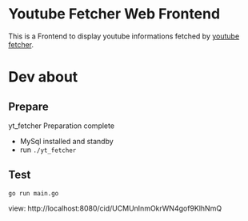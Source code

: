 # Youtube Fetcher Web Frontend

This is a Frontend to display youtube informations fetched by [youtube fetcher](../yt_fetcher).

# Dev about

## Prepare

yt_fetcher Preparation complete
- MySql installed and standby
- run `./yt_fetcher`

## Test

```
go run main.go
```

view: http://localhost:8080/cid/UCMUnInmOkrWN4gof9KlhNmQ
